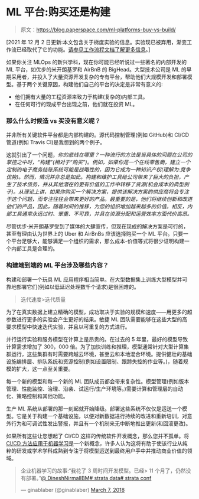 # ML 平台:购买还是构建

> 原文：<https://blog.paperspace.com/ml-platforms-buy-vs-build/>

[2021 年 12 月 2 日更新:本文包含关于梯度实验的信息。实验现已被弃用，渐变工作流已经取代了它的功能。[请参见工作流程文档了解更多信息](https://docs.paperspace.com/gradient/explore-train-deploy/workflows)。]

如果你关注 MLOps 的新兴学科，现在你可能已经听说过一些著名的内部开发的 ML 平台，如优步的米开朗基罗和 AirBnB 的 BigHead。大型技术公司是 ML 的早期采用者，并投入了大量资源开发复杂的专有平台，帮助他们大规模开发和部署模型。基于两个关键原因，构建他们自己的平台的决定是非常有意义的:

*   他们拥有大量的工程资源来致力于构建(复杂的)内部工具。
*   在任何可行的现成平台出现之前，他们就在投资 ML。

### 那么什么时候造 vs 买没有意义呢？

并非所有关键软件平台都是内部构建的。源代码控制管理(例如 GitHub)和 CI/CD 管道(例如 Travis CI)是我想到的两个例子。

这就引出了一个问题，*你的底线在哪里？一种流行的方法是当具体的问题在公司的掌控之中时，“构建”(相对于“购买”)。例如，如果你是一个在线零售商，建立一个定制的电子商务结账系统可能是战略性的，因为它成为一种知识产权(理解为:竞争优势)。然而，情况并非总是如此。构建和维护工具给公司带来了巨大的负担，产生了技术债务，并从其他潜在的更有价值的工作中转移了资源(机会成本的典型例子)。从理论上讲，如果你购买一个解决方案，提供该解决方案的供应商将会专注于这个问题，而专注往往会带来更好的产品。最重要的是，他们将继续创新和改进他们的产品，因此，随着时间的推移，为您的组织增加越来越多的价值。相反，内部工具通常永远过时、笨重、不可靠，并且在资源分配和运营效率方面代价高昂。*

尽管优步·米开朗基罗受到了媒体的大肆宣传，但现在现成的解决方案是可行的，甚至有理由认为世界上的 Uber 和 AirBnBs 应该选择购买一个 ML 平台。只要一个平台足够大，能够满足一个组织的需求，那么成本-价值等式将很少证明构建一个内部工具是合理的。

### 构建端到端的 ML 平台涉及哪些内容？

构建和部署一个玩具 ML 应用程序相当简单。在大型数据集上训练大型模型并可靠地部署它们(例如以低延迟处理数千个请求)是很困难的。

> 迭代速度>迭代质量

为了在真实数据上建立精确的模型，成功取决于实验的规模和速度——用更多的超参数进行更多的实验会产生更好的结果。敏捷 ML 团队需要能够在这些大型的高要求模型中快速迭代实验，并且以可重复的方式进行。

并行运行实验和服务模型在计算上是昂贵的。在过去的 5 年里，最好的模型导致计算需求增加了 300，000 倍。为了加快训练和推理，模型通常针对大型计算集群运行，这些集群有时需要跨越云环境，甚至云和本地混合环境。提供健壮的基础设施编排层、排队系统和资源控制(例如设置限制、跟踪失控的作业等。)，随着规模的扩大，这一点至关重要。

每一个新的模型和每一个新的 ML 团队成员都会带来复杂性。模型管理(例如版本管理、性能监控、治理、沿袭、试运行/生产环境等。)需要计算和管理层的自动化、策略控制和其他功能。

生产 ML 系统从部署的那一刻起就开始降级。部署这些系统不仅仅是运送一个模型。它是关于构建一个基础设施，以便对新数据进行持续的改进和重新培训，对意外行为和可调试性发出警报，并且有一个机制来无中断地推出更新(和回滚更改)。

如果所有这些让您想起了 CI/CD 这样的传统软件开发概念，那么您并不孤单。将 [CI/CD 方法应用于机器学习](https://blog.paperspace.com/ci-cd-for-machine-learning-ai/)是一个新概念，许多人认为这将有助于使该行业从纯粹的研发或学术学科成熟到专注于将模型运送到最终用户手中并推动商业价值的领域。

> 企业机器学习的故事:“我花了 3 周时间开发模型。已经> 11 个月了，仍然没有部署。”[@ DineshNirmalIBM](https://twitter.com/DineshNirmalIBM?ref_src=twsrc%5Etfw)[# strata data](https://twitter.com/hashtag/StrataData?src=hash&ref_src=twsrc%5Etfw)[# strata conf](https://twitter.com/hashtag/strataconf?src=hash&ref_src=twsrc%5Etfw)
> 
> — ginablaber (@ginablaber) [March 7, 2018](https://twitter.com/ginablaber/status/971450218095943681?ref_src=twsrc%5Etfw)